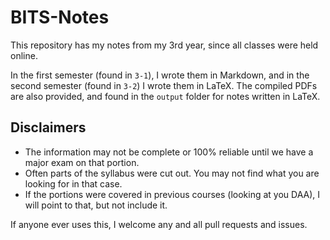 # BITS-Notes

This repository has my notes from my 3rd year, since all classes were held online. 

In the first semester (found in `3-1`), I wrote them in Markdown, and in the second semester (found in `3-2`) I wrote them in LaTeX. The compiled PDFs are also provided, and found in the `output` folder for notes written in LaTeX.

## Disclaimers

* The information may not be complete or 100% reliable until we have a major exam on that portion.
* Often parts of the syllabus were cut out. You may not find what you are looking for in that case.
* If the portions were covered in previous courses (looking at you DAA), I will point to that, but not include it.

If anyone ever uses this, I welcome any and all pull requests and issues.
